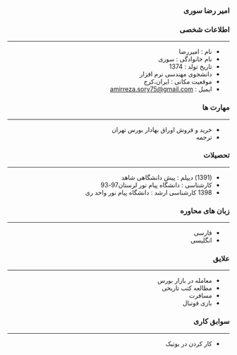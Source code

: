 <style type="text/css">
body{
 direction:rtl;
}
</style>
### امیر رضا سوری 

### اطلاعات شخصی

---
+ نام : امیررضا
+ نام خانوادگی : سوری
+ تاریخ تولد : 1374
+ دانشجوی مهندسی نرم افزار 
+ موقعیت مکانی : ایران،کرج
+ ایمیل : amirreza.sory75@gmail.com


### مهارت ها

---
+ خرید و فروش اوراق بهادار بورس تهران
+ ترجمه

### تحصیلات

---
+ (1391) دیپلم : پیش دانشگاهی شاهد
+ کارشناسی : دانشگاه پیام نور لرستان97-93
+ 1398 کارشناسی ارشد : دانشگاه پیام نور واحد ری


### زبان های محاوره

---
+ فارسی
+ انگلیسی

### علایق

---
+ معامله در بازار بورس  
+ مطالعه کتب تاریخی
+ مسافرت
+ بازی فوتبال

### سوابق کاری

---
+ کار کردن در بوتیک




